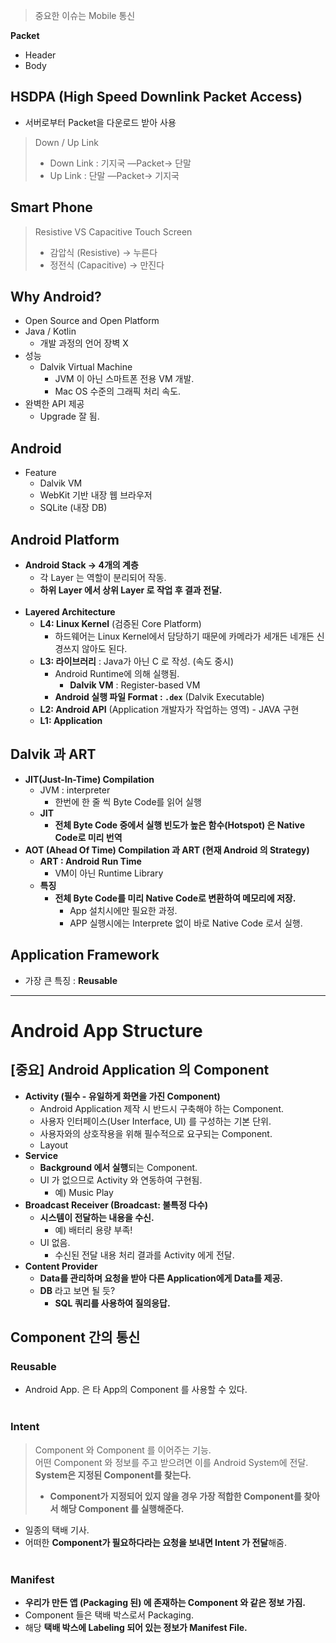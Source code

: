   

> 중요한 이슈는 Mobile 통신

  

**Packet**

- Header
- Body

  

## HSDPA (High Speed Downlink Packet Access)

- 서버로부터 Packet을 다운로드 받아 사용

> Down / Up Link  
> - Down Link : 기지국 —Packet→ 단말  
> - Up Link : 단말 —Packet→ 기지국

  

## Smart Phone

> Resistive VS Capacitive Touch Screen  
> - 감압식 (Resistive) → 누른다  
> - 정전식 (Capacitive) → 만진다

  

## Why Android?

- Open Source and Open Platform
- Java / Kotlin
    - 개발 과정의 언어 장벽 X
- 성능
    - Dalvik Virtual Machine
        - JVM 이 아닌 스마트폰 전용 VM 개발.
        - Mac OS 수준의 그래픽 처리 속도.
- 완벽한 API 제공
    - Upgrade 잘 됨.

  

## Android

- Feature
    - Dalvik VM
    - WebKit 기반 내장 웹 브라우저
    - SQLite (내장 DB)

  

## Android Platform

- **Android Stack → 4개의 계층**
    - 각 Layer 는 역할이 분리되어 작동.
    - **하위 Layer 에서 상위 Layer 로 작업 후 결과 전달.**
<br><br>
- **Layered Architecture**
    - **L4: Linux Kernel** (검증된 Core Platform)
        - 하드웨어는 Linux Kernel에서 담당하기 때문에 카메라가 세개든 네개든 신경쓰지 않아도 된다.
    - **L3: 라이브러리** : Java가 아닌 C 로 작성. (속도 중시)
        - Android Runtime에 의해 실행됨.
            - **Dalvik VM** : Register-based VM
        - **Android 실행 파일 Format : `.dex`** (Dalvik Executable)
    - **L2: Android API** (Application 개발자가 작업하는 영역) - JAVA 구현
    - **L1: Application**

  

## Dalvik 과 ART

- **JIT(Just-In-Time) Compilation**
    - JVM : interpreter
        - 한번에 한 줄 씩 Byte Code를 읽어 실행
    - **JIT**
        - **전체 Byte Code 중에서 실행 빈도가 높은 함수(Hotspot) 은 Native Code로 미리 번역**
- **AOT (Ahead Of Time) Compilation 과 ART (현재 Android 의 Strategy)**
    - **ART : Android Run Time**
        - VM이 아닌 Runtime Library
    - **특징**
        - **전체 Byte Code를 미리 Native Code로 변환하여 메모리에 저장.**
            - App 설치시에만 필요한 과정.
            - APP 실행시에는 Interprete 없이 바로 Native Code 로서 실행.

  

## Application Framework

- 가장 큰 특징 : **Reusable**

  

  

---

# Android App Structure

## [중요] Android Application 의 Component

- **Activity (필수 - 유일하게 화면을 가진 Component)**
    - Android Application 제작 시 반드시 구축해야 하는 Component.
    - 사용자 인터페이스(User Interface, UI) 를 구성하는 기본 단위.
    - 사용자와의 상호작용을 위해 필수적으로 요구되는 Component.
    - Layout
- **Service**
    - **Background 에서 실행**되는 Component.
    - UI 가 없으므로 Activity 와 연동하여 구현됨.
        - 예) Music Play
- **Broadcast Receiver (Broadcast: 불특정 다수)**
    - **시스템이 전달하는 내용을 수신.**
        - 예) 배터리 용량 부족!
    - UI 없음.
        - 수신된 전달 내용 처리 결과를 Activity 에게 전달.
- **Content Provider**
    - **Data를 관리하며 요청을 받아 다른 Application에게 Data를 제공.**
    - **DB** 라고 보면 될 듯?
        - **SQL 쿼리를 사용하여 질의응답.**

  

## Component 간의 통신

### Reusable
- Android App. 은 타 App의 Component 를 사용할 수 있다.
<br><br>
### Intent
> Component 와 Component 를 이어주는 기능.<br>
> 어떤 Component 와 정보를 주고 받으려면 이를 Android System에 전달. <br>
> **System은 지정된 Component를 찾는다.**  
> - **Component가 지정되어 있지 않을 경우 가장 적합한 Component를 찾아서 해당 Component 를 실행해준다.**
- 일종의 택배 기사.
- 어떠한 **Component가 필요하다라는 요청을 보내면 Intent 가 전달**해줌.
<br><br>
### Manifest
- **우리가 만든 앱 (Packaging 된) 에 존재하는 Component 와 같은 정보 가짐.**
- Component 들은 택배 박스로서 Packaging.
- 해당 **택배 박스에 Labeling 되어 있는 정보가 Manifest File.**
